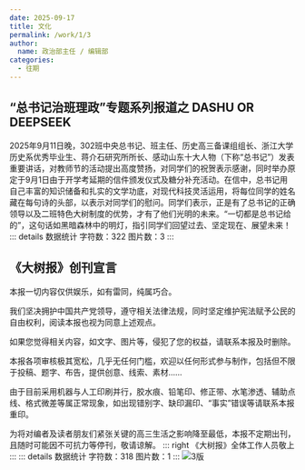 ```yaml
---
date: 2025-09-17
title: 文化
permalink: /work/1/3
author:
  name: 政治部主任 / 编辑部
categories:
  - 往期
---
```

## “总书记治班理政”专题系列报道之 DASHU OR DEEPSEEK
2025年9月11日晚，302班中央总书记、班主任、历史高三备课组组长、浙江大学历史系优秀毕业生、蒋介石研究所所长、感动山东十大人物（下称“总书记”）发表重要讲话，对教师节的活动提出高度赞扬，对同学们的祝贺表示感谢，同时举办原定于9月1日由于开学考延期的信件颁发仪式及糖分补充活动。在信中，总书记用自己丰富的知识储备和扎实的文学功底，对现代科技灵活运用，将每位同学的姓名藏在每句诗的头部，以表示对同学们的慰问。同学们表示，正是有了总书记的正确领导以及二班特色大树制度的优势，才有了他们光明的未来。“一切都是总书记给的”，这句话如黑暗森林中的明灯，指引同学们回望过去、坚定现在、展望未来！
::: details 数据统计
字符数：322
图片数：3
:::
## 《大树报》创刊宣言
本报一切内容仅供娱乐，如有雷同，纯属巧合。

我们坚决拥护中国共产党领导，遵守相关法律法规，同时坚定维护宪法赋予公民的自由权利，阅读本报也视为同意上述观点。

如果您觉得相关内容，如文字、图片等，侵犯了您的权益，请联系本报及时删除。

本报各项审核极其宽松，几乎无任何门槛，欢迎以任何形式参与制作，包括但不限于投稿、题字、布告，提供创意、线索、素材……

由于目前采用机器与人工印刷并行，胶水痕、铅笔印、修正带、水笔渗透、辅助点线、格式微差等属正常现象，如出现错别字、缺印漏印、“事实”错误等请联系本报重印。

为将对编者及读者朋友们紧张关键的高三生活之影响降至最低，本报不定期出刊，且随时可能因不可抗力等停刊，敬请谅解。
::: right
《大树报》全体工作人员敬上
:::
::: details 数据统计
字符数：318
图片数：1
:::
![3版](/1/3.png)